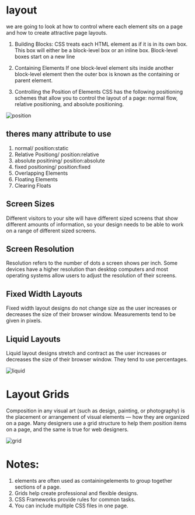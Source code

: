 # layout
we are going to look at how to control where each element sits on a page and how to create attractive page layouts.
1. Building Blocks:
CSS treats each HTML element as if it is in its
own box. This box will either be a block-level box or an inline box. Block-level boxes start on a new line

2. Containing Elements
If one block-level element sits inside another block-level element then the outer box is known as the containing or parent element.

3. Controlling the Position of Elements
CSS has the following positioning schemes that allow you to control the layout of a page: normal flow, relative positioning, and absolute
positioning. 

![position](https://s1.o7planning.com/en/12521/images/51757497.png)

## theres many attribute to use 
1. normal/ position:static
2. Relative Positiong/ position:relative
3. absolute positining/ position:absolute
4. fixed positioning/ position:fixed
5. Overlapping Elements
6. Floating Elements
7. Clearing Floats

## Screen Sizes
Different visitors to your site will have different sized screens that show different amounts of information, so your design needs to be able to work on a range of different sized screens.

## Screen Resolution
Resolution refers to the number of dots a screen shows per inch. Some devices have a higher resolution than desktop computers and most operating systems allow users to adjust the resolution of their screens.

## Fixed Width Layouts
Fixed width layout designs do not change size as the user increases or decreases the size of their browser window. Measurements tend to be given in pixels.

## Liquid Layouts
Liquid layout designs stretch and contract as the user increases or decreases the size of their browser window. They tend to use percentages.

![liquid](https://creativepro.com/wp-content/uploads/sites/default/files/story_images/20051118_fg1.jpg)
# Layout Grids
Composition in any visual art (such as design, painting, or photography) is the placement or arrangement of visual elements — how they are
organized on a page. Many designers use a grid structure to help them position items on a page, and the same is true for web designers.

![grid](https://i.ytimg.com/vi/68O6eOGAGqA/maxresdefault.jpg)

# Notes:
1. <div> elements are often used as containingelements to group together sections of a page.
2. Grids help create professional and flexible designs.
3. CSS Frameworks provide rules for common tasks.
4. You can include multiple CSS files in one page.

